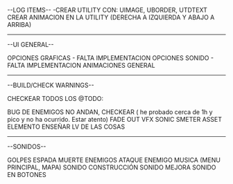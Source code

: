 --LOG ITEMS--
-CREAR UTILITY CON: UIMAGE, UBORDER, UTDTEXT
CREAR ANIMACION EN LA UTILITY (DERECHA A IZQUIERDA Y ABAJO A ARRIBA)


-------------------------------------------------------------------
--UI GENERAL--

OPCIONES GRAFICAS - FALTA IMPLEMENTACION
OPCIONES SONIDO - FALTA IMPLEMENTACION
ANIMACIONES GENERAL

-------------------------------------------------------------------
--BUILD/CHECK WARNINGS--

CHECKEAR TODOS LOS @TODO:

BUG DE ENEMIGOS NO ANDAN, CHECKEAR ( he probado cerca de 1h y pico y no ha ocurrido. Estar atento)
FADE OUT VFX SONIC SMETER ASSET ELEMENTO
ENSEÑAR LV DE LAS COSAS

--------------------------------------------------------------------------------------------------
--SONIDOS--

GOLPES ESPADA
MUERTE ENEMIGOS
ATAQUE ENEMIGO
MUSICA (MENU PRINCIPAL, MAPA)
SONIDO CONSTRUCCIÓN
SONIDO MEJORA
SONIDO EN BOTONES